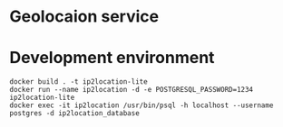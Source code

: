 # Geolocaion service

# Development environment

```
docker build . -t ip2location-lite
docker run --name ip2location -d -e POSTGRESQL_PASSWORD=1234 ip2location-lite
docker exec -it ip2location /usr/bin/psql -h localhost --username postgres -d ip2location_database
```


